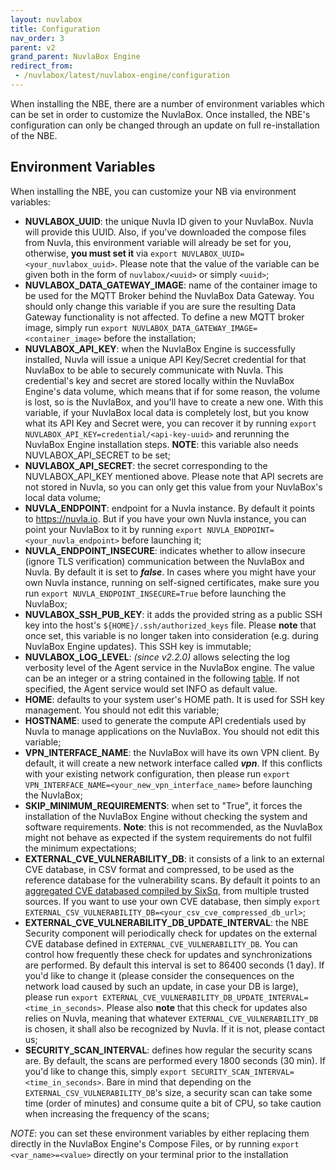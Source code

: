 ```yaml
---
layout: nuvlabox
title: Configuration
nav_order: 3
parent: v2
grand_parent: NuvlaBox Engine
redirect_from:
 - /nuvlabox/latest/nuvlabox-engine/configuration
---
```


When installing the NBE, there are a number of environment variables which can be set in order to customize the NuvlaBox. 
Once installed, the NBE's configuration can only be changed through an update on full re-installation of the NBE.


## Environment Variables

When installing the NBE, you can customize your NB via environment variables:

- **NUVLABOX_UUID**: the unique Nuvla ID given to your NuvlaBox. Nuvla will provide this UUID. Also, if you've downloaded the compose files from Nuvla, this environment variable will already be set for you, otherwise, **you must set it** via `export NUVLABOX_UUID=<your_nuvlabox_uuid>`. Please note that the value of the variable can be given both in the form of `nuvlabox/<uuid>` or simply `<uuid>`;
- **NUVLABOX_DATA_GATEWAY_IMAGE**: name of the container image to be used for the MQTT Broker behind the NuvlaBox Data Gateway. You should only change this variable if you are sure the resulting Data Gateway functionality is not affected. To define a new MQTT broker image, simply run `export NUVLABOX_DATA_GATEWAY_IMAGE=<container_image>` before the installation;
- **NUVLABOX_API_KEY**: when the NuvlaBox Engine is successfully installed, Nuvla will issue a unique API Key/Secret credential for that NuvlaBox to be able to securely communicate with Nuvla. This credential's key and secret are stored locally within the NuvlaBox Engine's data volume, which means that if for some reason, the volume is lost, so is the NuvlaBox, and you'll have to create a new one. With this variable, if your NuvlaBox local data is completely lost, but you know what its API Key and Secret were, you can recover it by running `export NUVLABOX_API_KEY=credential/<api-key-uuid>` and rerunning the NuvlaBox Engine installation steps. **NOTE**: this variable also needs NUVLABOX_API_SECRET to be set;
- **NUVLABOX_API_SECRET**: the secret corresponding to the NUVLABOX_API_KEY mentioned above. Please note that API secrets are not stored in Nuvla, so you can only get this value from your NuvlaBox's local data volume;
- **NUVLA_ENDPOINT**: endpoint for a Nuvla instance. By default it points to https://nuvla.io. But if you have your own Nuvla instance, you can point your NuvlaBox to it by running `export NUVLA_ENDPOINT=<your_nuvla_endpoint>` before launching it;
- **NUVLA_ENDPOINT_INSECURE**: indicates whether to allow insecure (ignore TLS verification) communication between the NuvlaBox and Nuvla. By default it is set to **_false_**. In cases where you might have your own Nuvla instance, running on self-signed certificates, make sure you run `export NUVLA_ENDPOINT_INSECURE=True` before launching the NuvlaBox;
- **NUVLABOX_SSH_PUB_KEY**: it adds the provided string as a public SSH key into the host's `${HOME}/.ssh/authorized_keys` file. Please **note** that once set, this variable is no longer taken into consideration (e.g. during NuvlaBox Engine updates). This SSH key is immutable;
- **NUVLABOX_LOG_LEVEL**: *(since v2.2.0)* allows selecting the log verbosity level of the Agent service in the NuvlaBox engine. The value can be an integer or a string contained in the following [table](https://docs.python.org/3/library/logging.html#levels). If not specified, the Agent service would set INFO as default value.
- **HOME**: defaults to your system user's HOME path. It is used for SSH key management. You should not edit this variable;
- **HOSTNAME**: used to generate the compute API credentials used by Nuvla to manage applications on the NuvlaBox. You should not edit this variable;
- **VPN_INTERFACE_NAME**: the NuvlaBox will have its own VPN client. By default, it will create a new network interface called **_vpn_**. If this conflicts with your existing network configuration, then please run `export VPN_INTERFACE_NAME=<your_new_vpn_interface_name>` before launching the NuvlaBox;
- **SKIP_MINIMUM_REQUIREMENTS**: when set to "True", it forces the installation of the NuvlaBox Engine without checking the system and software requirements. **Note**: this is not recommended, as the NuvlaBox might not behave as expected if the system requirements do not fulfil the minimum expectations;
- **EXTERNAL_CVE_VULNERABILITY_DB**: it consists of a link to an external CVE database, in CSV format and compressed, to be used as the reference database for the vulnerability scans. By default it points to an [aggregated CVE databased compiled by SixSq](https://github.com/nuvla/vuln-db/blob/main/databases/all.aggregated.csv.gz), from multiple trusted sources. If you want to use your own CVE database, then simply `export EXTERNAL_CSV_VULNERABILITY_DB=<your_csv_cve_compressed_db_url>`;
- **EXTERNAL_CVE_VULNERABILITY_DB_UPDATE_INTERVAL**: the NBE Security component will periodically check for updates on the external CVE database defined in `EXTERNAL_CVE_VULNERABILITY_DB`. You can control how frequently these check for updates and synchronizations are performed. By default this interval is set to 86400 seconds (1 day). If you'd like to change it (please consider the consequences on the network load caused by such an update, in case your DB is large), please run `export EXTERNAL_CVE_VULNERABILITY_DB_UPDATE_INTERVAL=<time_in_seconds>`. Please also **note** that this check for updates also relies on Nuvla, meaning that whatever `EXTERNAL_CVE_VULNERABILITY_DB` is chosen, it shall also be recognized by Nuvla. If it is not, please contact us;
- **SECURITY_SCAN_INTERVAL**: defines how regular the security scans are. By default, the scans are performed every 1800 seconds (30 min). If you'd like to change this, simply `export SECURITY_SCAN_INTERVAL=<time_in_seconds>`. Bare in mind that depending on the `EXTERNAL_CSV_VULNERABILITY_DB`'s size, a security scan can take some time (order of minutes) and consume quite a bit of CPU, so take caution when increasing the frequency of the scans;

_NOTE_: you can set these environment variables by either replacing them directly in the NuvlaBox Engine's Compose Files, or by running `export <var_name>=<value>` directly on your terminal prior to the installation

